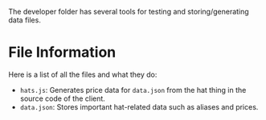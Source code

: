 The developer folder has several tools for testing and storing/generating data files.

# File Information

Here is a list of all the files and what they do:

* `hats.js`: Generates price data for `data.json` from the hat thing in the source code of the client.
* `data.json`: Stores important hat-related data such as aliases and prices.
